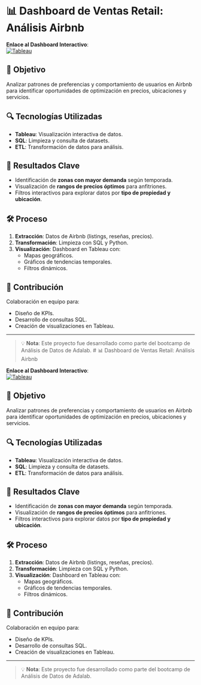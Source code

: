 # 📊 Dashboard de Ventas Retail: Análisis Airbnb  

**Enlace al Dashboard Interactivo**:  
[![Tableau](https://img.shields.io/badge/Tableau-View_Dashboard-blue)](https://public.tableau.com/app/profile/mireia.toledo/viz/AirbnbProyectoM_8/Preferencias?publish=yes)  

## 🎯 Objetivo  
Analizar patrones de preferencias y comportamiento de usuarios en Airbnb para identificar oportunidades de optimización en precios, ubicaciones y servicios.  

## 🔍 Tecnologías Utilizadas  
- **Tableau**: Visualización interactiva de datos.  
- **SQL**: Limpieza y consulta de datasets.  
- **ETL**: Transformación de datos para análisis.  

## 📌 Resultados Clave  
- Identificación de **zonas con mayor demanda** según temporada.  
- Visualización de **rangos de precios óptimos** para anfitriones.  
- Filtros interactivos para explorar datos por **tipo de propiedad y ubicación**.  

## 🛠️ Proceso  
1. **Extracción**: Datos de Airbnb (listings, reseñas, precios).  
2. **Transformación**: Limpieza con SQL y Python.  
3. **Visualización**: Dashboard en Tableau con:  
   - Mapas geográficos.  
   - Gráficos de tendencias temporales.  
   - Filtros dinámicos.  

## 👥 Contribución  
Colaboración en equipo para:  
- Diseño de KPIs.  
- Desarrollo de consultas SQL.  
- Creación de visualizaciones en Tableau.  

---

> 💡 **Nota**: Este proyecto fue desarrollado como parte del bootcamp de Análisis de Datos de Adalab.  # 📊 Dashboard de Ventas Retail: Análisis Airbnb  

**Enlace al Dashboard Interactivo**:  
[![Tableau](https://img.shields.io/badge/Tableau-View_Dashboard-blue)](https://public.tableau.com/app/profile/mireia.toledo/viz/AirbnbProyectoM_8/Preferencias?publish=yes)  

## 🎯 Objetivo  
Analizar patrones de preferencias y comportamiento de usuarios en Airbnb para identificar oportunidades de optimización en precios, ubicaciones y servicios.  

## 🔍 Tecnologías Utilizadas  
- **Tableau**: Visualización interactiva de datos.  
- **SQL**: Limpieza y consulta de datasets.  
- **ETL**: Transformación de datos para análisis.  

## 📌 Resultados Clave  
- Identificación de **zonas con mayor demanda** según temporada.  
- Visualización de **rangos de precios óptimos** para anfitriones.  
- Filtros interactivos para explorar datos por **tipo de propiedad y ubicación**.  

## 🛠️ Proceso  
1. **Extracción**: Datos de Airbnb (listings, reseñas, precios).  
2. **Transformación**: Limpieza con SQL y Python.  
3. **Visualización**: Dashboard en Tableau con:  
   - Mapas geográficos.  
   - Gráficos de tendencias temporales.  
   - Filtros dinámicos.  

## 👥 Contribución  
Colaboración en equipo para:  
- Diseño de KPIs.  
- Desarrollo de consultas SQL.  
- Creación de visualizaciones en Tableau.  

---

> 💡 **Nota**: Este proyecto fue desarrollado como parte del bootcamp de Análisis de Datos de Adalab.  
